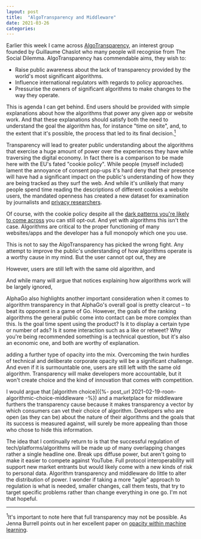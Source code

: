 ```yaml
---
layout: post
title:  "AlgoTransparency and Middleware"
date: 2021-03-26
categories:
---
```

Earlier this week I came across [AlgoTransparency](https://www.algotransparency.org), an interest group founded by Guillaume Chaslot who many people will recognise from The Social Dilemma. AlgoTransparency has commendable aims, they wish to:

- Raise public awareness about the lack of transparency provided by the world's most significant algorithms.
- Influence international regulators with regards to policy approaches.
- Pressurise the owners of significant algorithms to make changes to the way they operate.

This is agenda I can get behind. End users should be provided with simple explanations about how the algorithms that power any given app or website work. And that these explanations should satisfy both the need to understand the goal the algorithm has, for instance "time on site", and, to the extent that it's possible, the process that led to its final decision.<a href="#footnote1"><sup>1</sup></a>

Transparency will lead to greater public understanding about the algorithms that exercise a huge amount of power over the experiences they have while traversing the digital economy. In fact there is a comparison to be made here with the EU's fated "cookie policy". While people (myself included) lament the annoyance of consent pop-ups it's hard deny that their presence will have had a significant impact on the public's understanding of how they are being tracked as they surf the web. And while it's unlikely that many people spend time reading the descriptions of different cookies a website users, the mandated openness has created a new dataset for examination by journalists and [privacy researchers](https://www.top10vpn.com/research/).

Of course, with the cookie policy despite all the [dark patterns you're likely to come across](https://arxiv.org/abs/1909.02638) you can still opt-out. And yet with algorithms this isn't the case. Algorithms are critical to the proper functioning of many websites/apps and the developer has a full monopoly which one you use.

This is not to say the AlgoTransparency has picked the wrong fight. Any attempt to improve the public's understanding of how algorithms operate is a worthy cause in my mind. But the user cannot opt out, they are

However, users are still left with the same old algorithm, and

And while many will argue that notices explaining how algorithms work will be largely ignored,

AlphaGo also highlights another important consideration when it comes to algorithm transparency in that AlphaGo's overall goal is pretty clearcut – to beat its opponent in a game of Go. However, the goals of the ranking algorithms the general public come into contact can be more complex than this. Is the goal time spent using the product? Is it to display a certain type or number of ads? Is it some interaction such as a like or retweet? Why you're being recommended something is a technical question, but it's also an economic one, and both are worthy of explanation.

adding a further type of opacity into the mix. Overcoming the twin hurdles of technical and deliberate corporate opacity will be a significant challenge. And even if it is surmountable one, users are still left with the same old algorithm. Transparency will make developers more accountable, but it won't create choice and the kind of innovation that comes with competition.

I would argue that [algorithm choice]({%- post_url 2021-02-19-roon-algorithmic-choice-middleware -%}) and a marketplace for middleware furthers the transparency cause because it makes transparency a vector by which consumers can vet their choice of algorithm. Developers who are open (as they can be) about the nature of their algorithms and the goals that its success is measured against, will surely be more appealing than those who chose to hide this information.

The idea that I continually return to is that the successful regulation of tech/platforms/algorithms will be made up of many overlapping changes rather a single headline one. Break ups diffuse power, but aren't going to make it easier to compete against YouTube. Full protocol interoperability will support new market entrants but would likely come with a new kinds of risk to personal data. Algorithm transparency and middleware do little to alter the distribution of power. I wonder if taking a more "agile" approach to regulation is what is needed, smaller changes, call them tests, that try to target specific problems rather than change everything in one go. I'm not that hopeful.

---

<p id="footnote1"><sup>1</sup>It's important to note here that full transparency may not be possible. As Jenna Burrell points out in her excellent paper on <a href="https://journals.sagepub.com/doi/abs/10.1177/2053951715622512">opacity within machine learning</a>.</p>

